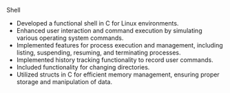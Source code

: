 Shell

- Developed a functional shell in C for Linux environments.
- Enhanced user interaction and command execution by simulating various operating system commands.
- Implemented features for process execution and management, including listing, suspending, resuming, and terminating processes.
- Implemented history tracking functionality to record user commands.
- Included functionality for changing directories.
- Utilized structs in C for efficient memory management, ensuring proper storage and manipulation of data.
